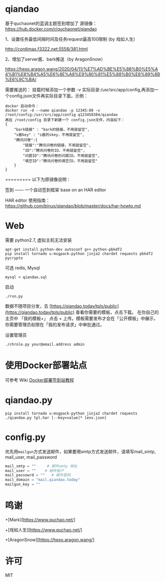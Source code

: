qiandao
=======
基于quchaonet的蓝调主题签到增加了
源镜像：https://hub.docker.com/r/quchaonet/qiandao

1、设置任务最低间隔时间及任务request最高100限制 (by 戏如人生)

http://cordimax.f3322.net:5558/381.html

2、增加了server酱、bark推送（by AragonSnow）

https://hexo.aragon.wang/2020/04/11/%E7%AD%BE%E5%88%B0%E5%A4%B1%E8%B4%A5%E6%8E%A8%E9%80%81%E5%88%B0%E6%89%8B%E6%9C%BA/

需要推送的：
挂载时候添加一个参数 -v 实际目录:/usr/src/app/config,再添加一个config.json文件再实际目录下面，示例：
```
docker 启动命令：
docker run -d --name qiandao -p 12345:80 -v /root/config:/usr/src/app/config q123458384/qiandao
再在 /root/config 目录下新建一个 config.json文件，内容如下：
{
	"bark链接" : "bark的链接，不用就留空",
	"s酱key" : "s酱的skey，不用就留空",
	"腾讯问卷":{
		"链接":"腾讯问卷的链接，不用就留空",
		"ID":"腾讯问卷的ID，不用就留空",
		"问题ID":"腾讯问卷的问题ID，不用就留空",
		"填空ID":"腾讯问卷的填空ID，不用就留空"
	}
}
```

=========
以下为原镜像说明：

签到 —— 一个自动签到框架 base on an HAR editor

HAR editor 使用指南：https://github.com/binux/qiandao/blob/master/docs/har-howto.md

Web
===

需要 python2.7, 虚拟主机无法安装

```
apt-get install python-dev autoconf g++ python-pbkdf2
pip install tornado u-msgpack-python jinja2 chardet requests pbkdf2 pycrypto
```

可选 redis, Mysql

```
mysql < qiandao.sql
```

启动

```
./run.py
```

数据不随项目分发，去 [https://qiandao.today/tpls/public](https://qiandao.today/tpls/public) 查看你需要的模板，点击下载。
在你自己的主页中 「我的模板+」 点击 + 上传。模板需要发布才会在「公开模板」中展示，你需要管理员权限在「我的发布请求」中审批通过。


设置管理员

```
./chrole.py your@email.address admin
```

使用Docker部署站点
==========

可参考 Wiki [Docker部署签到站教程](https://github.com/binux/qiandao/wiki/Docker%E9%83%A8%E7%BD%B2%E7%AD%BE%E5%88%B0%E7%AB%99%E6%95%99%E7%A8%8B)

qiandao.py
==========

```
pip install tornado u-msgpack-python jinja2 chardet requests
./qiandao.py tpl.har [--key=value]* [env.json]
```

config.py
=========
优先用`mailgun`方式发送邮件，如果要用smtp方式发送邮件，请填写mail_smtp, mail_user, mail_password
```python
mail_smtp = ""     # 邮件smtp 地址
mail_user = ""    # 邮件账户
mail_passowrd = ""   # 邮件密码
mail_domain = "mail.qiandao.today"
mailgun_key = ""
```

鸣谢
====

+[Mark][https://www.quchao.net/] 

+[戏如人生][https://www.quchao.net/]

+[AragonSnow][https://hexo.aragon.wang/]

许可
====

MIT
